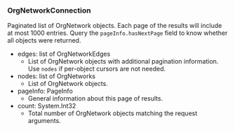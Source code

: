 ### OrgNetworkConnection
Paginated list of OrgNetwork objects. Each page of the results will include at most 1000 entries. Query the `pageInfo.hasNextPage` field to know whether all objects were returned.

- edges: list of OrgNetworkEdges
  - List of OrgNetwork objects with additional pagination information. Use `nodes` if per-object cursors are not needed.
- nodes: list of OrgNetworks
  - List of OrgNetwork objects.
- pageInfo: PageInfo
  - General information about this page of results.
- count: System.Int32
  - Total number of OrgNetwork objects matching the request arguments.
